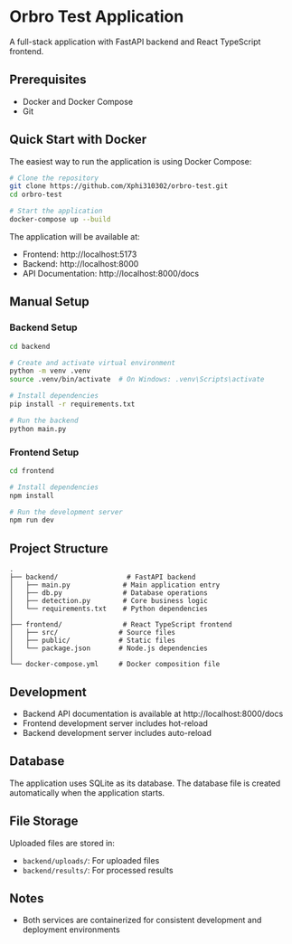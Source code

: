 # Orbro Test Application

A full-stack application with FastAPI backend and React TypeScript frontend.

## Prerequisites

- Docker and Docker Compose
- Git

## Quick Start with Docker

The easiest way to run the application is using Docker Compose:

```bash
# Clone the repository
git clone https://github.com/Xphi310302/orbro-test.git
cd orbro-test

# Start the application
docker-compose up --build
```

The application will be available at:
- Frontend: http://localhost:5173
- Backend: http://localhost:8000
- API Documentation: http://localhost:8000/docs

## Manual Setup

### Backend Setup

```bash
cd backend

# Create and activate virtual environment
python -m venv .venv
source .venv/bin/activate  # On Windows: .venv\Scripts\activate

# Install dependencies
pip install -r requirements.txt

# Run the backend
python main.py
```

### Frontend Setup

```bash
cd frontend

# Install dependencies
npm install

# Run the development server
npm run dev
```

## Project Structure

```
.
├── backend/                 # FastAPI backend
│   ├── main.py             # Main application entry
│   ├── db.py               # Database operations
│   ├── detection.py        # Core business logic
│   └── requirements.txt    # Python dependencies
│
├── frontend/               # React TypeScript frontend
│   ├── src/               # Source files
│   ├── public/            # Static files
│   └── package.json       # Node.js dependencies
│
└── docker-compose.yml     # Docker composition file
```

## Development

- Backend API documentation is available at http://localhost:8000/docs
- Frontend development server includes hot-reload
- Backend development server includes auto-reload

## Database

The application uses SQLite as its database. The database file is created automatically when the application starts.

## File Storage

Uploaded files are stored in:
- `backend/uploads/`: For uploaded files
- `backend/results/`: For processed results

## Notes
- Both services are containerized for consistent development and deployment environments